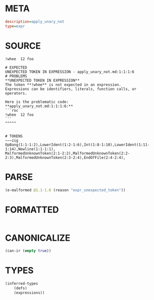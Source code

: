 # META
~~~ini
description=apply_unary_not
type=expr
~~~
# SOURCE
~~~roc
!whee  12 foo
~~~
~~~
# EXPECTED
UNEXPECTED TOKEN IN EXPRESSION - apply_unary_not.md:1:1:1:6
# PROBLEMS
**UNEXPECTED TOKEN IN EXPRESSION**
The token **!whee** is not expected in an expression.
Expressions can be identifiers, literals, function calls, or operators.

Here is the problematic code:
**apply_unary_not.md:1:1:1:6:**
```roc
!whee  12 foo
```
^^^^^


# TOKENS
~~~zig
OpBang(1:1-1:2),LowerIdent(1:2-1:6),Int(1:8-1:10),LowerIdent(1:11-1:14),Newline(1:1-1:1),
MalformedUnknownToken(2:1-2:2),MalformedUnknownToken(2:2-2:3),MalformedUnknownToken(2:3-2:4),EndOfFile(2:4-2:4),
~~~
# PARSE
~~~clojure
(e-malformed @1.1-1.6 (reason "expr_unexpected_token"))
~~~
# FORMATTED
~~~roc

~~~
# CANONICALIZE
~~~clojure
(can-ir (empty true))
~~~
# TYPES
~~~clojure
(inferred-types
	(defs)
	(expressions))
~~~
